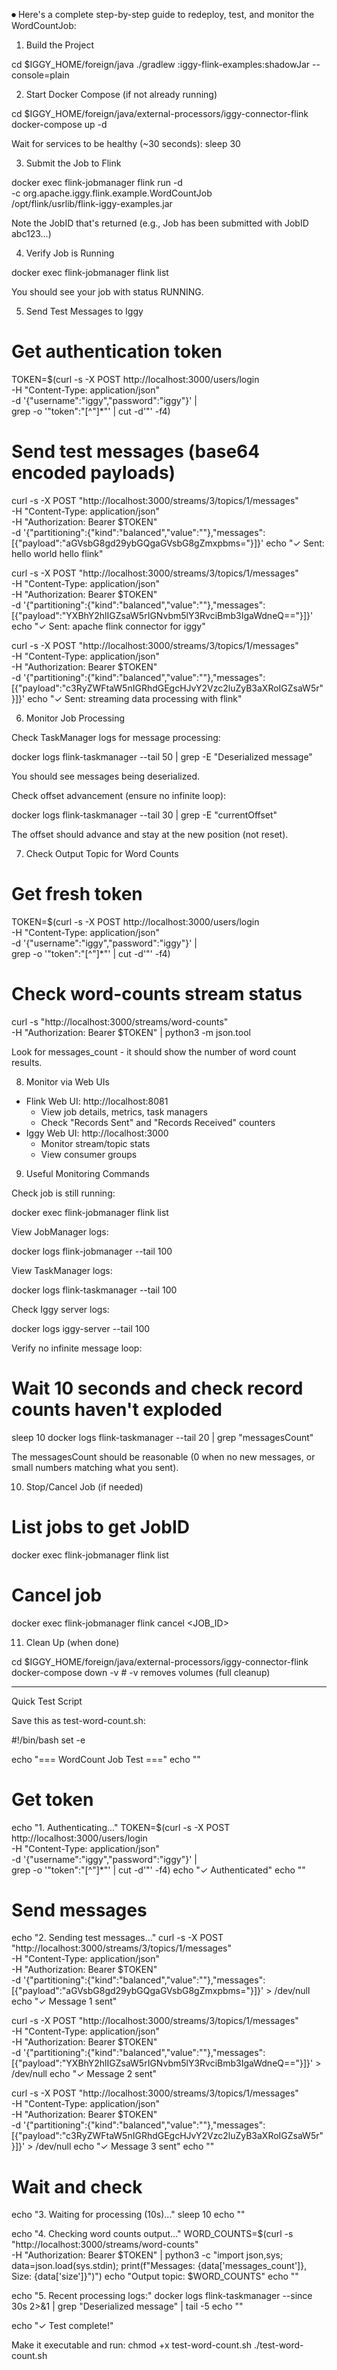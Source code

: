⏺ Here's a complete step-by-step guide to redeploy, test, and monitor the WordCountJob:

  1. Build the Project

  cd $IGGY_HOME/foreign/java
  ./gradlew :iggy-flink-examples:shadowJar --console=plain

  2. Start Docker Compose (if not already running)

  cd $IGGY_HOME/foreign/java/external-processors/iggy-connector-flink
  docker-compose up -d

  Wait for services to be healthy (~30 seconds):
  sleep 30

  3. Submit the Job to Flink

  docker exec flink-jobmanager flink run -d \
    -c org.apache.iggy.flink.example.WordCountJob \
    /opt/flink/usrlib/flink-iggy-examples.jar

  Note the JobID that's returned (e.g., Job has been submitted with JobID abc123...)

  4. Verify Job is Running

  docker exec flink-jobmanager flink list

  You should see your job with status RUNNING.

  5. Send Test Messages to Iggy

  # Get authentication token
  TOKEN=$(curl -s -X POST http://localhost:3000/users/login \
    -H "Content-Type: application/json" \
    -d '{"username":"iggy","password":"iggy"}' | \
    grep -o '"token":"[^"]*"' | cut -d'"' -f4)

  # Send test messages (base64 encoded payloads)
  curl -s -X POST "http://localhost:3000/streams/3/topics/1/messages" \
    -H "Content-Type: application/json" \
    -H "Authorization: Bearer $TOKEN" \
    -d '{"partitioning":{"kind":"balanced","value":""},"messages":[{"payload":"aGVsbG8gd29ybGQgaGVsbG8gZmxpbms="}]}'
  echo "✓ Sent: hello world hello flink"

  curl -s -X POST "http://localhost:3000/streams/3/topics/1/messages" \
    -H "Content-Type: application/json" \
    -H "Authorization: Bearer $TOKEN" \
    -d '{"partitioning":{"kind":"balanced","value":""},"messages":[{"payload":"YXBhY2hlIGZsaW5rIGNvbm5lY3RvciBmb3IgaWdneQ=="}]}'
  echo "✓ Sent: apache flink connector for iggy"

  curl -s -X POST "http://localhost:3000/streams/3/topics/1/messages" \
    -H "Content-Type: application/json" \
    -H "Authorization: Bearer $TOKEN" \
    -d '{"partitioning":{"kind":"balanced","value":""},"messages":[{"payload":"c3RyZWFtaW5nIGRhdGEgcHJvY2Vzc2luZyB3aXRoIGZsaW5r"}]}'
  echo "✓ Sent: streaming data processing with flink"

  6. Monitor Job Processing

  Check TaskManager logs for message processing:

  docker logs flink-taskmanager --tail 50 | grep -E "Deserialized message"

  You should see messages being deserialized.

  Check offset advancement (ensure no infinite loop):

  docker logs flink-taskmanager --tail 30 | grep -E "currentOffset"

  The offset should advance and stay at the new position (not reset).

  7. Check Output Topic for Word Counts

  # Get fresh token
  TOKEN=$(curl -s -X POST http://localhost:3000/users/login \
    -H "Content-Type: application/json" \
    -d '{"username":"iggy","password":"iggy"}' | \
    grep -o '"token":"[^"]*"' | cut -d'"' -f4)

  # Check word-counts stream status
  curl -s "http://localhost:3000/streams/word-counts" \
    -H "Authorization: Bearer $TOKEN" | python3 -m json.tool

  Look for messages_count - it should show the number of word count results.

  8. Monitor via Web UIs

  - Flink Web UI: http://localhost:8081
    - View job details, metrics, task managers
    - Check "Records Sent" and "Records Received" counters
  - Iggy Web UI: http://localhost:3000
    - Monitor stream/topic stats
    - View consumer groups

  9. Useful Monitoring Commands

  Check job is still running:

  docker exec flink-jobmanager flink list

  View JobManager logs:

  docker logs flink-jobmanager --tail 100

  View TaskManager logs:

  docker logs flink-taskmanager --tail 100

  Check Iggy server logs:

  docker logs iggy-server --tail 100

  Verify no infinite message loop:

  # Wait 10 seconds and check record counts haven't exploded
  sleep 10
  docker logs flink-taskmanager --tail 20 | grep "messagesCount"

  The messagesCount should be reasonable (0 when no new messages, or small numbers matching what you sent).

  10. Stop/Cancel Job (if needed)

  # List jobs to get JobID
  docker exec flink-jobmanager flink list

  # Cancel job
  docker exec flink-jobmanager flink cancel <JOB_ID>

  11. Clean Up (when done)

  cd $IGGY_HOME/foreign/java/external-processors/iggy-connector-flink
  docker-compose down -v  # -v removes volumes (full cleanup)

  ---
  Quick Test Script

  Save this as test-word-count.sh:

  #!/bin/bash
  set -e

  echo "=== WordCount Job Test ==="
  echo ""

  # Get token
  echo "1. Authenticating..."
  TOKEN=$(curl -s -X POST http://localhost:3000/users/login \
    -H "Content-Type: application/json" \
    -d '{"username":"iggy","password":"iggy"}' | \
    grep -o '"token":"[^"]*"' | cut -d'"' -f4)
  echo "✓ Authenticated"
  echo ""

  # Send messages
  echo "2. Sending test messages..."
  curl -s -X POST "http://localhost:3000/streams/3/topics/1/messages" \
    -H "Content-Type: application/json" \
    -H "Authorization: Bearer $TOKEN" \
    -d '{"partitioning":{"kind":"balanced","value":""},"messages":[{"payload":"aGVsbG8gd29ybGQgaGVsbG8gZmxpbms="}]}' > /dev/null
  echo "✓ Message 1 sent"

  curl -s -X POST "http://localhost:3000/streams/3/topics/1/messages" \
    -H "Content-Type: application/json" \
    -H "Authorization: Bearer $TOKEN" \
    -d '{"partitioning":{"kind":"balanced","value":""},"messages":[{"payload":"YXBhY2hlIGZsaW5rIGNvbm5lY3RvciBmb3IgaWdneQ=="}]}' > /dev/null
  echo "✓ Message 2 sent"

  curl -s -X POST "http://localhost:3000/streams/3/topics/1/messages" \
    -H "Content-Type: application/json" \
    -H "Authorization: Bearer $TOKEN" \
    -d '{"partitioning":{"kind":"balanced","value":""},"messages":[{"payload":"c3RyZWFtaW5nIGRhdGEgcHJvY2Vzc2luZyB3aXRoIGZsaW5r"}]}' > /dev/null
  echo "✓ Message 3 sent"
  echo ""

  # Wait and check
  echo "3. Waiting for processing (10s)..."
  sleep 10
  echo ""

  echo "4. Checking word counts output..."
  WORD_COUNTS=$(curl -s "http://localhost:3000/streams/word-counts" \
    -H "Authorization: Bearer $TOKEN" | python3 -c "import json,sys; data=json.load(sys.stdin); print(f\"Messages: {data['messages_count']}, Size: {data['size']}\")")
  echo "Output topic: $WORD_COUNTS"
  echo ""

  echo "5. Recent processing logs:"
  docker logs flink-taskmanager --since 30s 2>&1 | grep "Deserialized message" | tail -5
  echo ""

  echo "✓ Test complete!"

  Make it executable and run:
  chmod +x test-word-count.sh
  ./test-word-count.sh
